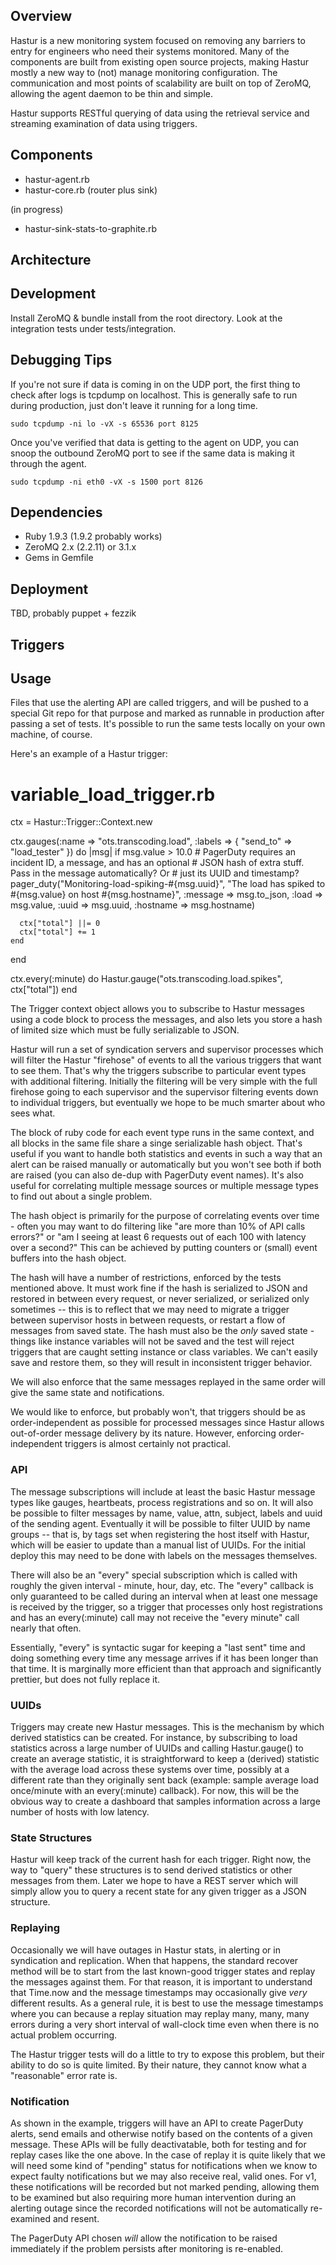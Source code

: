 Overview
--------

Hastur is a new monitoring system focused on removing any barriers to entry
for engineers who need their systems monitored. Many of the components are
built from existing open source projects, making Hastur mostly a new way
to (not) manage monitoring configuration. The communication and most points
of scalability are built on top of ZeroMQ, allowing the agent daemon to be
thin and simple.

Hastur supports RESTful querying of data using the retrieval service and
streaming examination of data using triggers.

Components
----------

* hastur-agent.rb
* hastur-core.rb (router plus sink)

(in progress)

* hastur-sink-stats-to-graphite.rb

Architecture
------------

Development
-----------

Install ZeroMQ & bundle install from the root directory. Look at the integration tests under tests/integration.

Debugging Tips
--------------

If you're not sure if data is coming in on the UDP port, the first thing to check after logs
is tcpdump on localhost. This is generally safe to run during production, just don't leave it
running for a long time.

    sudo tcpdump -ni lo -vX -s 65536 port 8125

Once you've verified that data is getting to the agent on UDP, you can snoop the outbound ZeroMQ
port to see if the same data is making it through the agent.

    sudo tcpdump -ni eth0 -vX -s 1500 port 8126

Dependencies
------------

* Ruby 1.9.3 (1.9.2 probably works)
* ZeroMQ 2.x (2.2.11) or 3.1.x
* Gems in Gemfile

Deployment
----------

TBD, probably puppet + fezzik

Triggers
--------

## Usage

Files that use the alerting API are called triggers, and will be
pushed to a special Git repo for that purpose and marked as runnable
in production after passing a set of tests.  It's possible to run the
same tests locally on your own machine, of course.

Here's an example of a Hastur trigger:

  # variable_load_trigger.rb
  ctx = Hastur::Trigger::Context.new

  ctx.gauges(:name => "ots.transcoding.load", :labels => { "send_to" => "load_tester" }) do |msg|
    if msg.value > 10.0
      # PagerDuty requires an incident ID, a message, and has an optional
      # JSON hash of extra stuff.  Pass in the message automatically?  Or
      # just its UUID and timestamp?
      pager_duty("Monitoring-load-spiking-#{msg.uuid}",
                 "The load has spiked to #{msg.value} on host #{msg.hostname}",
                 :message => msg.to_json, :load => msg.value, :uuid => msg.uuid,
                 :hostname => msg.hostname)

      ctx["total"] ||= 0
      ctx["total"] += 1
    end
  end

  ctx.every(:minute) do
    Hastur.gauge("ots.transcoding.load.spikes", ctx["total"])
  end

The Trigger context object allows you to subscribe to Hastur messages
using a code block to process the messages, and also lets you store a
hash of limited size which must be fully serializable to JSON.

Hastur will run a set of syndication servers and supervisor processes
which will filter the Hastur "firehose" of events to all the various
triggers that want to see them.  That's why the triggers subscribe to
particular event types with additional filtering.  Initially the
filtering will be very simple with the full firehose going to each
supervisor and the supervisor filtering events down to individual
triggers, but eventually we hope to be much smarter about who sees
what.

The block of ruby code for each event type runs in the same context,
and all blocks in the same file share a singe serializable hash
object.  That's useful if you want to handle both statistics and
events in such a way that an alert can be raised manually or
automatically but you won't see both if both are raised (you can also
de-dup with PagerDuty event names).  It's also useful for correlating
multiple message sources or multiple message types to find out about a
single problem.

The hash object is primarily for the purpose of correlating events
over time - often you may want to do filtering like "are more than 10%
of API calls errors?" or "am I seeing at least 6 requests out of each
100 with latency over a second?"  This can be achieved by putting
counters or (small) event buffers into the hash object.

The hash will have a number of restrictions, enforced by the tests
mentioned above.  It must work fine if the hash is serialized to JSON
and restored in between every request, or never serialized, or
serialized only sometimes -- this is to reflect that we may need to
migrate a trigger between supervisor hosts in between requests, or
restart a flow of messages from saved state.  The hash must also be
the *only* saved state - things like instance variables will not be
saved and the test will reject triggers that are caught setting
instance or class variables.  We can't easily save and restore them,
so they will result in inconsistent trigger behavior.

We will also enforce that the same messages replayed in the same order
will give the same state and notifications.

We would like to enforce, but probably won't, that triggers should be
as order-independent as possible for processed messages since Hastur
allows out-of-order message delivery by its nature.  However,
enforcing order-independent triggers is almost certainly not
practical.

### API

The message subscriptions will include at least the basic Hastur
message types like gauges, heartbeats, process registrations and so
on.  It will also be possible to filter messages by name, value, attn,
subject, labels and uuid of the sending agent.  Eventually it will be
possible to filter UUID by name groups -- that is, by tags set when
registering the host itself with Hastur, which will be easier to
update than a manual list of UUIDs.  For the initial deploy this may
need to be done with labels on the messages themselves.

There will also be an "every" special subscription which is called
with roughly the given interval - minute, hour, day, etc.  The "every"
callback is only guaranteed to be called during an interval when at
least one message is received by the trigger, so a trigger that
processes only host registrations and has an every(:minute) call may
not receive the "every minute" call nearly that often.

Essentially, "every" is syntactic sugar for keeping a "last sent" time
and doing something every time any message arrives if it has been
longer than that time.  It is marginally more efficient than that
approach and significantly prettier, but does not fully replace it.

### UUIDs

Triggers may create new Hastur messages.  This is the mechanism by
which derived statistics can be created.  For instance, by subscribing
to load statistics across a large number of UUIDs and calling
Hastur.gauge() to create an average statistic, it is straightforward
to keep a (derived) statistic with the average load across these
systems over time, possibly at a different rate than they originally
sent back (example: sample average load once/minute with an
every(:minute) callback).  For now, this will be the obvious way to
create a dashboard that samples information across a large number of
hosts with low latency.

### State Structures

Hastur will keep track of the current hash for each trigger.  Right
now, the way to "query" these structures is to send derived statistics
or other messages from them.  Later we hope to have a REST server
which will simply allow you to query a recent state for any given
trigger as a JSON structure.

### Replaying

Occasionally we will have outages in Hastur stats, in alerting or in
syndication and replication.  When that happens, the standard recover
method will be to start from the last known-good trigger states and
replay the messages against them.  For that reason, it is important to
understand that Time.now and the message timestamps may occasionally
give *very* different results.  As a general rule, it is best to use
the message timestamps where you can because a replay situation may
replay many, many, many errors during a very short interval of
wall-clock time even when there is no actual problem occurring.

The Hastur trigger tests will do a little to try to expose this
problem, but their ability to do so is quite limited.  By their
nature, they cannot know what a "reasonable" error rate is.

### Notification

As shown in the example, triggers will have an API to create PagerDuty
alerts, send emails and otherwise notify based on the contents of a
given message.  These APIs will be fully deactivatable, both for
testing and for replay cases like the one above.  In the case of
replay it is quite likely that we will need some kind of "pending"
status for notifications when we know to expect faulty notifications
but we may also receive real, valid ones.  For v1, these notifications
will be recorded but not marked pending, allowing them to be examined
but also requiring more human intervention during an alerting outage
since the recorded notifications will not be automatically re-examined
and resent.

The PagerDuty API chosen *will* allow the notification to be raised
immediately if the problem persists after monitoring is re-enabled.
